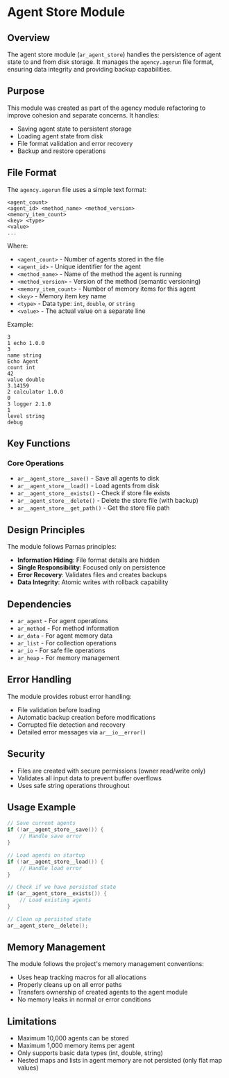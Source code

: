# Agent Store Module

## Overview

The agent store module (`ar_agent_store`) handles the persistence of agent state to and from disk storage. It manages the `agency.agerun` file format, ensuring data integrity and providing backup capabilities.

## Purpose

This module was created as part of the agency module refactoring to improve cohesion and separate concerns. It handles:
- Saving agent state to persistent storage
- Loading agent state from disk
- File format validation and error recovery
- Backup and restore operations

## File Format

The `agency.agerun` file uses a simple text format:

```
<agent_count>
<agent_id> <method_name> <method_version>
<memory_item_count>
<key> <type>
<value>
...
```

Where:
- `<agent_count>` - Number of agents stored in the file
- `<agent_id>` - Unique identifier for the agent
- `<method_name>` - Name of the method the agent is running
- `<method_version>` - Version of the method (semantic versioning)
- `<memory_item_count>` - Number of memory items for this agent
- `<key>` - Memory item key name
- `<type>` - Data type: `int`, `double`, or `string`
- `<value>` - The actual value on a separate line

Example:
```
3
1 echo 1.0.0
3
name string
Echo Agent
count int
42
value double
3.14159
2 calculator 1.0.0
0
3 logger 2.1.0
1
level string
debug
```

## Key Functions

### Core Operations
- `ar__agent_store__save()` - Save all agents to disk
- `ar__agent_store__load()` - Load agents from disk
- `ar__agent_store__exists()` - Check if store file exists
- `ar__agent_store__delete()` - Delete the store file (with backup)
- `ar__agent_store__get_path()` - Get the store file path

## Design Principles

The module follows Parnas principles:
- **Information Hiding**: File format details are hidden
- **Single Responsibility**: Focused only on persistence
- **Error Recovery**: Validates files and creates backups
- **Data Integrity**: Atomic writes with rollback capability

## Dependencies

- `ar_agent` - For agent operations
- `ar_method` - For method information
- `ar_data` - For agent memory data
- `ar_list` - For collection operations
- `ar_io` - For safe file operations
- `ar_heap` - For memory management

## Error Handling

The module provides robust error handling:
- File validation before loading
- Automatic backup creation before modifications
- Corrupted file detection and recovery
- Detailed error messages via `ar__io__error()`

## Security

- Files are created with secure permissions (owner read/write only)
- Validates all input data to prevent buffer overflows
- Uses safe string operations throughout

## Usage Example

```c
// Save current agents
if (!ar__agent_store__save()) {
    // Handle save error
}

// Load agents on startup
if (!ar__agent_store__load()) {
    // Handle load error
}

// Check if we have persisted state
if (ar__agent_store__exists()) {
    // Load existing agents
}

// Clean up persisted state
ar__agent_store__delete();
```

## Memory Management

The module follows the project's memory management conventions:
- Uses heap tracking macros for all allocations
- Properly cleans up on all error paths
- Transfers ownership of created agents to the agent module
- No memory leaks in normal or error conditions

## Limitations

- Maximum 10,000 agents can be stored
- Maximum 1,000 memory items per agent
- Only supports basic data types (int, double, string)
- Nested maps and lists in agent memory are not persisted (only flat map values)